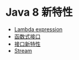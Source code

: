 # Java 8 新特性

- [Lambda expression](https://github.com/ceezyyy/backend-notes/blob/master/Java/Java8/lambda/notes/lambda.md)
- [函数式接口](https://github.com/ceezyyy/backend-notes/blob/master/Java/Java8/functional-interface/notes/functional-interface.md)
- [接口新特性](https://github.com/ceezyyy/backend-notes/blob/master/Java/Java8/interface-enhancement/notes/interface-enhancement.md)
- [Stream](https://github.com/ceezyyy/backend-notes/blob/master/Java/Java8/stream/notes/Stream.md)

